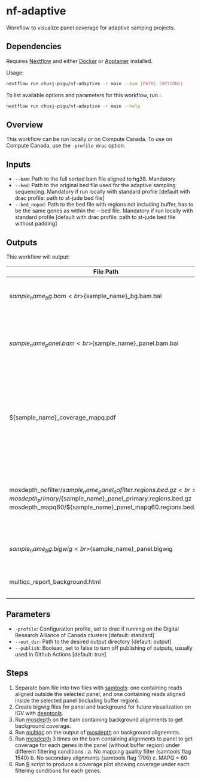# nf-adaptive

Workflow to visualize panel coverage for adaptive samping projects.

## Dependencies

Requires [Nextflow] and either [Docker] or [Apptainer] installed.

Usage:

```sh
nextflow run chusj-pigu/nf-adaptive -r main --bam [PATH] [OPTIONS]
```

To list available options and parameters for this workflow, run :

``` sh
nextflow run chusj-pigu/nf-adaptive -r main --help
```

## Overview

This workflow can be run locally or on Compute Canada. To use on Compute Canada, use the `-profile drac` option.

## Inputs

- `--bam`: Path to the full sorted bam file aligned to hg38. Mandatory
- `--bed`: Path to the original bed file used for the adaptive sampling sequencing. Mandatory if run locally with standard profile [default with drac profile: path to st-jude bed file]
- `--bed_nopad`: Path to the bed file with regions not including buffer, has to be the same genes as within the --bed file. Mandatory if run locally with standard profile [default with drac profile: path to st-jude bed file without padding]


## Outputs

This workflow will output:

| File Path             | Description |
| --------------------- | ----------- |
| ${sample_name}_bg.bam<br>${sample_name}_bg.bam.bai | Aligned and sorted bam file for background only |
| ${sample_name}_panel.bam<br>${sample_name}_panel.bam.bai | Aligned and sorted bam file for panel only (includding padding region) |
| ${sample_name}_coverage_mapq.pdf | Plot showing coverage for each genes of the panel (without padding region) and each filtering condition |
| mosdepth_nofilter/${sample_name}_panel_nofilter.regions.bed.gz<br>mosdepth_primary/${sample_name}_panel_primary.regions.bed.gz<br>mosdepth_mapq60/${sample_name}_panel_mapq60.regions.bed.gz | Bed file containing coverage for each gene in the panel under different filtering conditions |
| ${sample_name}_bg.bigwig<br>${sample_name}_panel.bigwig | Tow bigwig files for background and panel |
| multiqc_report_background.html | Multiqc report for coverage of background |

## Parameters

- `-profile`: Configuration profile, set to drac if running on the Digital Research Alliance of Canada clusters [default: standard]
- `--out_dir`: Path to the desired output directory [default: output]
- `--publish`: Boolean, set to false to turn off publishing of outputs, usually used in Github Actions [default: true]

## Steps

1. Separate bam file into two files with [samtools]: one containing reads aligned outside the selected panel, and one containing reads aligned inside the selected panel (including buffer region).
2. Create bigwig files for panel and background for future visualization on IGV with [deeptools].
3. Run [mosdepth] on the bam containing background alignments to get background coverage.
4. Run [multiqc] on the output of [mosdepth] on background alignemnts.
5. Run [mosdepth] 3 times on the bam containing alignments to panel to get coverage for each genes in the panel (without buffer region) under different filtering conditions :
    a. No mapping quality filter (samtools flag 1540)
    b. No secondary alignments (samtools flag 1796)
    c. MAPQ = 60
6. Run [R] script to produce a coverage plot showing coverage under each filtering conditions for each genes.

[Docker]: https://www.docker.com
[Apptainer]: https://apptainer.org
[Nextflow]: https://www.nextflow.io/docs/latest/index.html
[samtools]: http://www.htslib.org
[multiqc]: https://multiqc.info
[mosdepth]: https://github.com/brentp/mosdepth
[R]: https://www.r-project.org/
[deeptools]: https://deeptools.readthedocs.io/en/latest/